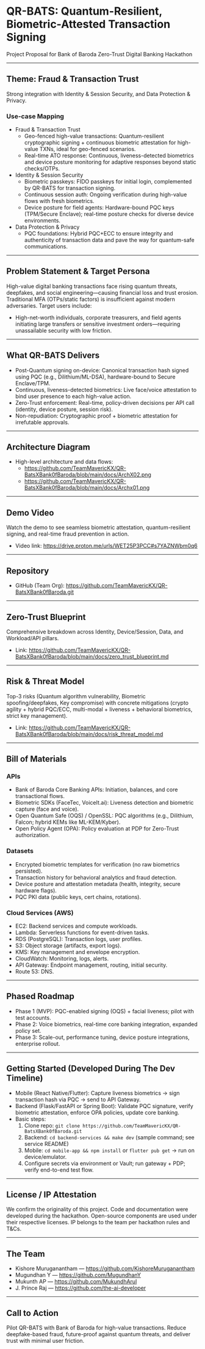 # QR-BATS: Quantum-Resilient, Biometric-Attested Transaction Signing

Project Proposal for Bank of Baroda Zero-Trust Digital Banking Hackathon

---

## Theme: Fraud & Transaction Trust
Strong integration with Identity & Session Security, and Data Protection & Privacy.

### Use-case Mapping
- Fraud & Transaction Trust
  - Geo-fenced high-value transactions: Quantum-resilient cryptographic signing + continuous biometric attestation for high-value TXNs, ideal for geo-fenced scenarios.
  - Real-time ATO response: Continuous, liveness-detected biometrics and device posture monitoring for adaptive responses beyond static checks/OTPs.
- Identity & Session Security
  - Biometric passkeys: FIDO passkeys for initial login, complemented by QR-BATS for transaction signing.
  - Continuous session auth: Ongoing verification during high-value flows with fresh biometrics.
  - Device posture for field agents: Hardware-bound PQC keys (TPM/Secure Enclave); real-time posture checks for diverse device environments.
- Data Protection & Privacy
  - PQC foundations: Hybrid PQC+ECC to ensure integrity and authenticity of transaction data and pave the way for quantum-safe communications.

---

## Problem Statement & Target Persona
High-value digital banking transactions face rising quantum threats, deepfakes, and social engineering—causing financial loss and trust erosion. Traditional MFA (OTPs/static factors) is insufficient against modern adversaries. Target users include:
- High-net-worth individuals, corporate treasurers, and field agents initiating large transfers or sensitive investment orders—requiring unassailable security with low friction.

---

## What QR-BATS Delivers
- Post-Quantum signing on-device: Canonical transaction hash signed using PQC (e.g., Dilithium/ML-DSA), hardware-bound to Secure Enclave/TPM.
- Continuous, liveness-detected biometrics: Live face/voice attestation to bind user presence to each high-value action.
- Zero-Trust enforcement: Real-time, policy-driven decisions per API call (identity, device posture, session risk).
- Non-repudiation: Cryptographic proof + biometric attestation for irrefutable approvals.

---

## Architecture Diagram
- High-level architecture and data flows:
  - https://github.com/TeamMavericKX/QR-BatsXBank0fBaroda/blob/main/docs/ArchX02.png
  - https://github.com/TeamMavericKX/QR-BatsXBank0fBaroda/blob/main/docs/Archx01.png

---

## Demo Video
Watch the demo to see seamless biometric attestation, quantum-resilient signing, and real-time fraud prevention in action.

- Video link: https://drive.proton.me/urls/WET25P3PCC#s7YAZNWbm0q6

---

## Repository
- GitHub (Team Org): https://github.com/TeamMavericKX/QR-BatsXBank0fBaroda.git

---

## Zero-Trust Blueprint
Comprehensive breakdown across Identity, Device/Session, Data, and Workload/API pillars.

- Link: https://github.com/TeamMavericKX/QR-BatsXBank0fBaroda/blob/main/docs/zero_trust_blueprint.md

---

## Risk & Threat Model
Top-3 risks (Quantum algorithm vulnerability, Biometric spoofing/deepfakes, Key compromise) with concrete mitigations (crypto agility + hybrid PQC/ECC, multi-modal + liveness + behavioral biometrics, strict key management).

- Link: https://github.com/TeamMavericKX/QR-BatsXBank0fBaroda/blob/main/docs/risk_threat_model.md

---

## Bill of Materials

### APIs
- Bank of Baroda Core Banking APIs: Initiation, balances, and core transactional flows.
- Biometric SDKs (FaceTec, VoiceIt.ai): Liveness detection and biometric capture (face and voice).
- Open Quantum Safe (OQS) / OpenSSL: PQC algorithms (e.g., Dilithium, Falcon; hybrid KEMs like ML-KEM/Kyber).
- Open Policy Agent (OPA): Policy evaluation at PDP for Zero-Trust authorization.

### Datasets
- Encrypted biometric templates for verification (no raw biometrics persisted).
- Transaction history for behavioral analytics and fraud detection.
- Device posture and attestation metadata (health, integrity, secure hardware flags).
- PQC PKI data (public keys, cert chains, rotations).

### Cloud Services (AWS)
- EC2: Backend services and compute workloads.
- Lambda: Serverless functions for event-driven tasks.
- RDS (PostgreSQL): Transaction logs, user profiles.
- S3: Object storage (artifacts, export logs).
- KMS: Key management and envelope encryption.
- CloudWatch: Monitoring, logs, alerts.
- API Gateway: Endpoint management, routing, initial security.
- Route 53: DNS.

---

## Phased Roadmap
- Phase 1 (MVP): PQC-enabled signing (OQS) + facial liveness; pilot with test accounts.
- Phase 2: Voice biometrics, real-time core banking integration, expanded policy set.
- Phase 3: Scale-out, performance tuning, device posture integrations, enterprise rollout.

---

## Getting Started (Developed During The Dev Timeline) 
- Mobile (React Native/Flutter): Capture liveness biometrics → sign transaction hash via PQC → send to API Gateway.
- Backend (Flask/FastAPI or Spring Boot): Validate PQC signature, verify biometric attestation, enforce OPA policies, update core banking.
- Basic steps:
  1. Clone repo: `git clone https://github.com/TeamMavericKX/QR-BatsXBank0fBaroda.git`
  2. Backend: `cd backend-services && make dev` (sample command; see service README)
  3. Mobile: `cd mobile-app && npm install` or `flutter pub get` → run on device/emulator.
  4. Configure secrets via environment or Vault; run gateway + PDP; verify end-to-end test flow.

---

## License / IP Attestation
We confirm the originality of this project. Code and documentation were developed during the hackathon. Open-source components are used under their respective licenses. IP belongs to the team per hackathon rules and T&Cs.

---

## The Team
- Kishore Muruganantham — https://github.com/KishoreMuruganantham
- Mugundhan Y — https://github.com/MugundhanY
- Mukunth AP — https://github.com/MukundhArul
- J. Prince Raj — https://github.com/the-ai-developer

---

## Call to Action
Pilot QR-BATS with Bank of Baroda for high-value transactions. Reduce deepfake-based fraud, future-proof against quantum threats, and deliver trust with minimal user friction.

